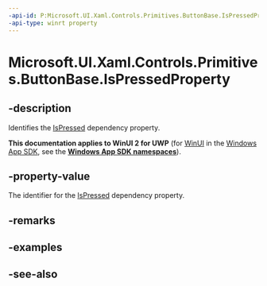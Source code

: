 ```yaml
---
-api-id: P:Microsoft.UI.Xaml.Controls.Primitives.ButtonBase.IsPressedProperty
-api-type: winrt property
---
```


<!-- Property syntax
public Windows.UI.Xaml.DependencyProperty IsPressedProperty { get; }
-->

# Microsoft.UI.Xaml.Controls.Primitives.ButtonBase.IsPressedProperty

## -description
Identifies the [IsPressed](buttonbase_ispressed.md) dependency property.

**This documentation applies to WinUI 2 for UWP** (for [WinUI](/windows/apps/winui/winui3/) in the [Windows App SDK](/windows/apps/windows-app-sdk/), see the **[Windows App SDK namespaces](/windows/windows-app-sdk/api/winrt/)**).

## -property-value
The identifier for the [IsPressed](buttonbase_ispressed.md) dependency property.

## -remarks

## -examples

## -see-also
